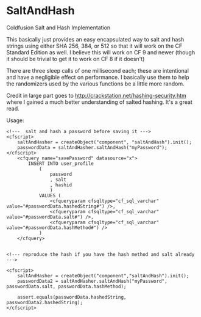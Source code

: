 SaltAndHash
===========

Coldfusion Salt and Hash Implementation

This basically just provides an easy encapsulated way to salt and hash strings using either SHA 256,  384,  or 512 so that it will work on the CF Standard Edition as well.
I believe this will work on CF 9 and newer (though it should be trivial to get it to work on CF 8 if it doesn't)


There are three sleep calls of one millisecond each; these are intentional and have a negligible effect on performance.  I basically use them to help the randomizers used
by the various functions be a little more random.

Credit in large part goes to http://crackstation.net/hashing-security.htm where I gained a much better understanding of salted hashing.  It's a great read.

Usage:

```
<!---  salt and hash a password before saving it --->
<cfscript>
	saltAndHasher = createObject("component", "saltAndHash").init();
	passwordData = saltAndHasher.saltAndHash("myPassword");
</cfscript>
	<cfquery name="savePassword" datasource="x">
		INSERT INTO user_profile
			(
				password
				, salt
				, hashid
				)
			VALUES (
				<cfqueryparam cfsqltype="cf_sql_varchar" value="#passwordData.hashedString#") />,
				<cfqueryparam cfsqltype="cf_sql_varchar" value="#passwordData.salt#") />,
				<cfqueryparam cfsqltype="cf_sql_varchar" value="#passwordData.hashMethod#") />
			)
	</cfquery>


<!--- reproduce the hash if you have the hash method and salt already --->

<cfscript>
	saltAndHasher = createObject("component","saltAndHash").init();
	passwordData2 = saltAndHasher.saltAndHash("myPassword", passwordData.salt, passwordData.hashMethod);

	assert.equals(passwordData.hashedString, passwordData2.hashedString);
</cfscript>

